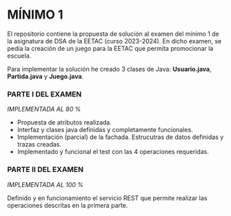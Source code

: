 <h1>MÍNIMO 1</h1>

El repositorio contiene la propuesta de solución al examen del mínimo 1 de la asignatura de DSA de la EETAC (curso 2023-2024).
En dicho examen, se pedía la creación de un juego para la EETAC que permita promocionar la escuela.

Para implementar la solución he creado 3 clases de Java: <b>Usuario.java</b>, <b>Partida.java</b> y <b>Juego.java</b>.

<h3>PARTE I DEL EXAMEN</h3><i>IMPLEMENTADA AL 80 %</I>
<ul>
    <li>Propuesta de atributos realizada.</li>
    <li>Interfaz y clases java definidas y completamente funcionales.</li>
    <li>Implementación (parcial) de la fachada. Estrucutras de datos definidas y trazas creadas.</li>
    <li>Implementado y funcional el test con las 4 operaciones requeridas.</li>
</ul>

<h3>PARTE II DEL EXAMEN</h3><i>IMPLEMENTADA AL 100 %</I>

<p>
    Definido y en funcionamiento el servicio REST que permite realizar las operaciones descritas en la primera parte.
</p>